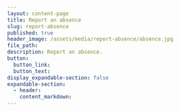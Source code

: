 ```yaml
---
layout: content-page
title: Report an absence
slug: report-absence
published: true
header_image: /assets/media/report-absence/absence.jpg
file_path:
description: Report an absence.
button:
  button_link:
  button_text:
display_expandable-section: false
expandable-section:
  - header:
    content_markdown:
---
```


